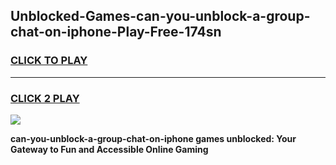 
## Unblocked-Games-can-you-unblock-a-group-chat-on-iphone-Play-Free-174sn
<h3>
<a href="https://premium76.site?title=can-you-unblock-a-group-chat-on-iphone&ref=10A">CLICK TO PLAY</a></h3>
<hr>

<h3>
<a href="https://premium76.site?title=can-you-unblock-a-group-chat-on-iphone&ref=10A">CLICK 2 PLAY</a>
  
</h3>

<a href="https://premium76.site?title=can-you-unblock-a-group-chat-on-iphone&ref=10A"><img src="https://clearcache.store/games.png"></a>


**can-you-unblock-a-group-chat-on-iphone games unblocked: Your Gateway to Fun and Accessible Online Gaming**
